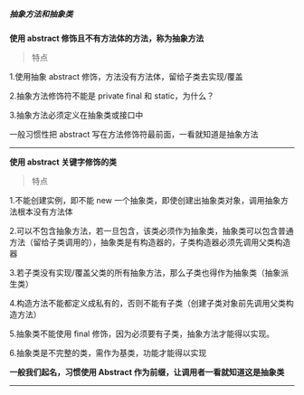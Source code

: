 ##### 抽象方法和抽象类

**使用 abstract 修饰且不有方法体的方法，称为抽象方法**

> 特点

1.使用抽象 abstract 修饰，方法没有方法体，留给子类去实现/覆盖

2.抽象方法修饰符不能是 private final 和 static，为什么？

3.抽象方法必须定义在抽象类或接口中

一般习惯性把 abstract 写在方法修饰符最前面，一看就知道是抽象方法

---

**使用 abstract 关键字修饰的类**

> 特点

1.不能创建实例，即不能 new 一个抽象类，即使创建出抽象类对象，调用抽象方法根本没有方法体

2.可以不包含抽象方法，若一旦包含，该类必须作为抽象类，抽象类可以包含普通方法（留给子类调用的），抽象类是有构造器的，子类构造器必须先调用父类构造器

3.若子类没有实现/覆盖父类的所有抽象方法，那么子类也得作为抽象类（抽象派生类）

4.构造方法不能都定义成私有的，否则不能有子类（创建子类对象前先调用父类构造方法）

5.抽象类不能使用 final 修饰，因为必须要有子类，抽象方法才能得以实现。

6.抽象类是不完整的类，需作为基类，功能才能得以实现

**一般我们起名，习惯使用 Abstract 作为前缀，让调用者一看就知道这是抽象类**

---

```java

```

